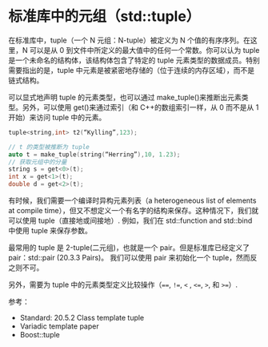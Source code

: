 # 标准库中的元组（std::tuple）

在标准库中，tuple（一个 N 元组：N-tuple）被定义为 N 个值的有序序列。在这里，N 可以是从 0 到文件中所定义的最大值中的任何一个常数。你可以认为 tuple 是一个未命名的结构体，该结构体包含了特定的 tuple 元素类型的数据成员。特别需要指出的是，tuple 中元素是被紧密地存储的（位于连续的内存区域），而不是链式结构。

可以显式地声明 tuple 的元素类型，也可以通过 make_tuple()来推断出元素类型。另外，可以使用 get()来通过索引（和 C++的数组索引一样，从 0 而不是从 1 开始）来访问 tuple 中的元素。

```cpp
tuple<string,int> t2(“Kylling”,123);

// t 的类型被推断为 tuple
auto t = make_tuple(string(“Herring”),10, 1.23);    
// 获取元组中的分量
string s = get<0>(t);
int x = get<1>(t);
double d = get<2>(t); 
```

有时候，我们需要一个编译时异构元素列表（a heterogeneous list of elements at compile time），但又不想定义一个有名字的结构来保存。这种情况下，我们就可以使用 tuple（直接地或间接地）. 例如，我们在 std::function and std::bind 中使用 tuple 来保存参数。

最常用的 tuple 是 2-tuple(二元组)，也就是一个 pair。但是标准库已经定义了 pair：std::pair (20.3.3 Pairs)。 我们可以使用 pair 来初始化一个 tuple，然而反之则不可。

另外，需要为 tuple 中的元素类型定义比较操作（`==`, `!=`, `<` , `<=`, `>`, 和 `>=`）.

参考：

*   Standard: 20.5.2 Class template tuple
*   Variadic template paper
*   Boost::tuple